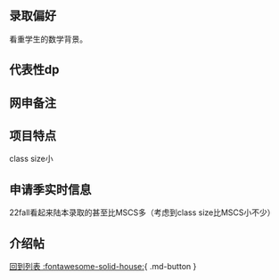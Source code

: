 ## 录取偏好
看重学生的数学背景。
## 代表性dp

## 网申备注

## 项目特点
class size小
## 申请季实时信息
22fall看起来陆本录取的甚至比MSCS多（考虑到class size比MSCS小不少）

## 介绍帖

[回到列表 :fontawesome-solid-house:](选校梯度.md){ .md-button }
